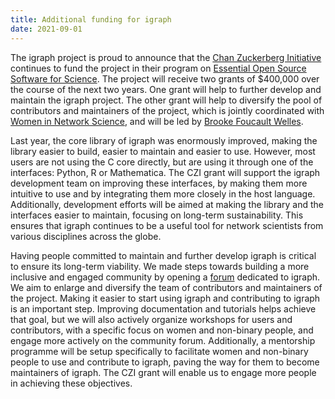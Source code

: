 ```yaml
---
title: Additional funding for igraph
date: 2021-09-01
---
```


The igraph project is proud to announce that the [Chan Zuckerberg Initiative](https://chanzuckerberg.com/) continues to fund the project in their program on [Essential Open Source Software for Science](https://chanzuckerberg.com/eoss/). The project will receive two grants of $400,000 over the course of the next two years. One grant will help to further develop and maintain the igraph project. The other grant will help to diversify the pool of contributors and maintainers of the project, which is jointly coordinated with [Women in Network Science](https://www.networkscienceinstitute.org/wins), and will be led by [Brooke Foucault Welles](https://brooke-welles.squarespace.com/). 

Last year, the core library of igraph was enormously improved, making the library easier to build, easier to maintain and easier to use. However, most users are not using the C core directly, but are using it through one of the interfaces: Python, R or Mathematica. The CZI grant will support the igraph development team on improving these interfaces, by making them more intuitive to use and by integrating them more closely in the host language. Additionally, development efforts will be aimed at making the library and the interfaces easier to maintain, focusing on long-term sustainability. This ensures that igraph continues to be a useful tool for network scientists from various disciplines across the globe.

Having people committed to maintain and further develop igraph is critical to ensure its long-term viability. We made steps towards building a more inclusive and engaged community by opening a [forum](https://igraph.discourse.group) dedicated to igraph. We aim to enlarge and diversify the team of contributors and maintainers of the project. Making it easier to start using igraph and contributing to igraph is an important step. Improving documentation and tutorials helps achieve that goal, but we will also actively organize workshops for users and contributors, with a specific focus on women and non-binary people, and engage more actively on the community forum. Additionally, a mentorship programme will be setup specifically to facilitate women and non-binary people to use and contribute to igraph, paving the way for them to become maintainers of igraph. The CZI grant will enable us to engage more people in achieving these objectives.

